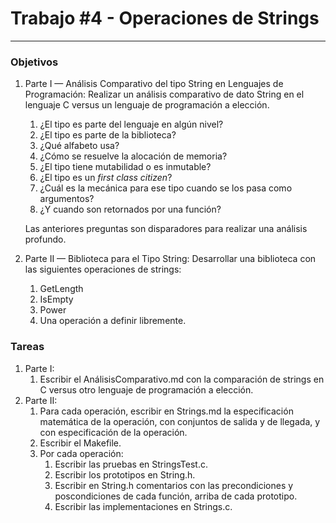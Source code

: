 # Trabajo #4 - Operaciones de Strings

------

### Objetivos

1. Parte I — Análisis Comparativo del tipo String en Lenguajes de Programación: Realizar un análisis comparativo de dato String en el lenguaje C versus un lenguaje de programación a elección.

   1. ¿El tipo es parte del lenguaje en algún nivel?
   2. ¿El tipo es parte de la biblioteca?
   3. ¿Qué alfabeto usa?
   4. ¿Cómo se resuelve la alocación de memoria?
   5. ¿El tipo tiene mutabilidad o es inmutable?
   6. ¿El tipo es un *first class citizen*?
   7. ¿Cuál es la mecánica para ese tipo cuando se los pasa como argumentos?
   8.  ¿Y cuando son retornados por una función?

   Las anteriores preguntas son disparadores para realizar una análisis profundo.

   

2. Parte II — Biblioteca para el Tipo String: Desarrollar una biblioteca con las siguientes operaciones de strings:
   1. GetLength
   2. IsEmpty
   3. Power
   4. Una operación a definir libremente.



### Tareas

1. Parte I:
   1. Escribir el AnálisisComparativo.md con la comparación de strings en C versus otro lenguaje de programación a elección.
2. Parte II:
   1. Para cada operación, escribir en Strings.md la especificación matemática de la operación, con conjuntos de salida y de llegada, y con especificación de la operación.
   2. Escribir el Makefile.
   3. Por cada operación:
      1. Escribir las pruebas en StringsTest.c.
      2. Escribir los prototipos en String.h.
      3. Escribir en String.h comentarios con las precondiciones y poscondiciones de cada función, arriba de cada prototipo.
      4. Escribir las implementaciones en Strings.c.

